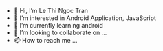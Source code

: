 - 👋 Hi, I’m Le Thi Ngoc Tran
- 👀 I’m interested in Android Application, JavaScript
- 🌱 I’m currently learning android
- 💞️ I’m looking to collaborate on ...
- 📫 How to reach me ...

<!---
tranngocle/tranngocle is a ✨ special ✨ repository because its `README.md` (this file) appears on your GitHub profile.
You can click the Preview link to take a look at your changes.
--->
